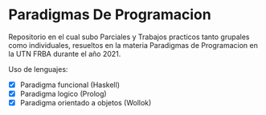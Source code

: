 # Paradigmas De Programacion

Repositorio en el cual subo Parciales y Trabajos practicos tanto grupales como individuales, resueltos en la materia Paradigmas de Programacion en la UTN FRBA durante el año 2021.

Uso de lenguajes:
- [x] Paradigma funcional (Haskell)
- [x] Paradigma logico (Prolog)
- [x] Paradigma orientado a objetos (Wollok)
